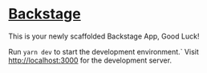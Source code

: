 # [Backstage](https://backstage.io)

This is your newly scaffolded Backstage App, Good Luck!

Run `yarn dev` to start the development environment.` Visit
[http://localhost:3000](http://localhost:3000) for the development server. 
